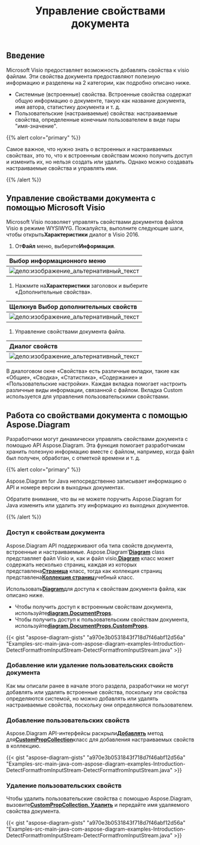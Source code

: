 ﻿---
title: Управление свойствами документа
linktitle: Свойства документа
type: docs
weight: 80
url: /ru/java/document-properties/
aliases: [/java/document-properties/]
description: Управление свойствами документа visio файлов.
---
## **Введение**

Microsoft Visio предоставляет возможность добавлять свойства к visio файлам. Эти свойства документа предоставляют полезную информацию и разделены на 2 категории, как подробно описано ниже.

- Системные (встроенные) свойства. Встроенные свойства содержат общую информацию о документе, такую как название документа, имя автора, статистику документа и т. д.
- Пользовательские (настраиваемые) свойства: настраиваемые свойства, определенные конечным пользователем в виде пары "имя-значение".

{{% alert color="primary" %}}

Самое важное, что нужно знать о встроенных и настраиваемых свойствах, это то, что к встроенным свойствам можно получить доступ и изменить их, но нельзя создать или удалить. Однако можно создавать настраиваемые свойства и управлять ими.

{{% /alert %}}

## **Управление свойствами документа с помощью Microsoft Visio**

 Microsoft Visio позволяет управлять свойствами документов файлов Visio в режиме WYSIWYG. Пожалуйста, выполните следующие шаги, чтобы открыть**Характеристики** диалог в Visio 2016.

1.  От**Файл** меню, выберите**Информация**.

|**Выбор информационного меню**|
|:- |
|![дело:изображение_альтернативный_текст](managing-document-properties_1.png)|
1.  Нажмите на**Характеристики** заголовок и выберите «Дополнительные свойства».

|**Щелкнув Выбор дополнительных свойств**|
|:- |
|![дело:изображение_альтернативный_текст](managing-document-properties_2.png)|
1. Управление свойствами документа файла.

|**Диалог свойств**|
|:- |
|![дело:изображение_альтернативный_текст](managing-document-properties_3.png)|
В диалоговом окне «Свойства» есть различные вкладки, такие как «Общие», «Сводка», «Статистика», «Содержание» и «Пользовательские настройки». Каждая вкладка помогает настроить различные виды информации, связанной с файлом. Вкладка Custom используется для управления пользовательскими свойствами.

## **Работа со свойствами документа с помощью Aspose.Diagram**

Разработчики могут динамически управлять свойствами документа с помощью API Aspose.Diagram. Эта функция помогает разработчикам хранить полезную информацию вместе с файлом, например, когда файл был получен, обработан, с отметкой времени и т. д.

{{% alert color="primary" %}}

Aspose.Diagram for Java непосредственно записывает информацию о API и номере версии в выходных документах.

Обратите внимание, что вы не можете поручить Aspose.Diagram for Java изменить или удалить эту информацию из выходных документов.

{{% /alert %}}

### **Доступ к свойствам документа**

 Aspose.Diagram API поддерживают оба типа свойств документа, встроенные и настраиваемые. Aspose.Diagram'[**Diagram**](https://reference.aspose.com/diagram/java/com.aspose.diagram/Diagram) class представляет файл Visio и, как и файл visio,[**Diagram**](https://reference.aspose.com/diagram/java/com.aspose.diagram/Diagram) класс может содержать несколько страниц, каждая из которых представлена[**Страница**](https://reference.aspose.com/diagram/java/com.aspose.diagram/page) класс, тогда как коллекция страниц представлена[**Коллекция страниц**](https://reference.aspose.com/diagram/java/com.aspose.diagram/pagecollection)учебный класс.

 Использовать[**Diagram**](https://reference.aspose.com/diagram/java/com.aspose.diagram/Diagram)для доступа к свойствам документа файла, как описано ниже.

- Чтобы получить доступ к встроенным свойствам документа, используйте[**diagram.DocumentProps**](https://reference.aspose.com/diagram/java/com.aspose.diagram/documentproperties).
-  Чтобы получить доступ к пользовательским свойствам документа, используйте[**diagram.DocumentProps.CustomProps**](https://reference.aspose.com/diagram/java/com.aspose.diagram/CustomPropCollection).

{{< gist "aspose-diagram-gists" "a970e3b0531843f718d7f46abf12d56a" "Examples-src-main-java-com-aspose-diagram-examples-Introduction-DetectFormatfromInputStream-DetectFormatfromInputStream.java" >}}

### **Добавление или удаление пользовательских свойств документа**

Как мы описали ранее в начале этого раздела, разработчики не могут добавлять или удалять встроенные свойства, поскольку эти свойства определяются системой, но можно добавлять или удалять настраиваемые свойства, поскольку они определяются пользователем.

### **Добавление пользовательских свойств**

 Aspose.Diagram API-интерфейсы раскрыли[**Добавлять**](https://reference.aspose.com/diagram/java/com.aspose.diagram/custompropcollection#add(com.aspose.diagram.CustomProp) ) метод для[**CustomPropCollection**](https://reference.aspose.com/diagram/java/com.aspose.diagram/custompropcollection)класс для добавления настраиваемых свойств в коллекцию.

{{< gist "aspose-diagram-gists" "a970e3b0531843f718d7f46abf12d56a" "Examples-src-main-java-com-aspose-diagram-examples-Introduction-DetectFormatfromInputStream-DetectFormatfromInputStream.java" >}}

### **Удаление пользовательских свойств**

 Чтобы удалить пользовательские свойства с помощью Aspose.Diagram, вызовите[**CustomPropCollection. Удалить**](https://reference.aspose.com/diagram/java/com.aspose.diagram/custompropcollection#remove(com.aspose.diagram.CustomProp)) и передайте имя удаляемого свойства документа.

{{< gist "aspose-diagram-gists" "a970e3b0531843f718d7f46abf12d56a" "Examples-src-main-java-com-aspose-diagram-examples-Introduction-DetectFormatfromInputStream-DetectFormatfromInputStream.java" >}}
